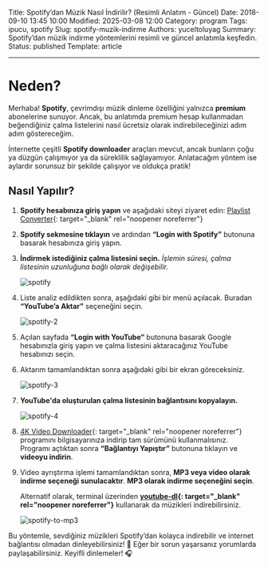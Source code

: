 Title: Spotify’dan Müzik Nasıl İndirilir? (Resimli Anlatım - Güncel)
Date: 2018-09-10 13:45 10:00
Modified: 2025-03-08 12:00
Category: program
Tags: ipucu, spotify
Slug: spotify-muzik-indirme
Authors: yuceltoluyag
Summary: Spotify’dan müzik indirme yöntemlerini resimli ve güncel anlatımla keşfedin.
Status: published
Template: article

---

# Neden?

Merhaba! **Spotify**, çevrimdışı müzik dinleme özelliğini yalnızca **premium** abonelerine sunuyor. Ancak, bu anlatımda premium hesap kullanmadan beğendiğiniz çalma listelerini nasıl ücretsiz olarak indirebileceğinizi adım adım göstereceğim.

İnternette çeşitli **Spotify downloader** araçları mevcut, ancak bunların çoğu ya düzgün çalışmıyor ya da süreklilik sağlayamıyor. Anlatacağım yöntem ise aylardır sorunsuz bir şekilde çalışıyor ve oldukça pratik!

<!-- excerpt separator -->

## Nasıl Yapılır?

1. **Spotify hesabınıza giriş yapın** ve aşağıdaki siteyi ziyaret edin:
   [Playlist Converter](http://www.playlist-converter.net/){: target="_blank" rel="noopener noreferrer"}
2. **Spotify sekmesine tıklayın** ve ardından **“Login with Spotify”** butonuna basarak hesabınıza giriş yapın.
3. **İndirmek istediğiniz çalma listesini seçin.**
   *İşlemin süresi, çalma listesinin uzunluğuna bağlı olarak değişebilir.*

   ![spotify](/images/spotify.png)

4. Liste analiz edildikten sonra, aşağıdaki gibi bir menü açılacak. Buradan **“YouTube’a Aktar”** seçeneğini seçin.

   ![spotify-2](/images/spotify-2.png)

5. Açılan sayfada **“Login with YouTube”** butonuna basarak Google hesabınızla giriş yapın ve çalma listesini aktaracağınız YouTube hesabınızı seçin.
6. Aktarım tamamlandıktan sonra aşağıdaki gibi bir ekran göreceksiniz.

   ![spotify-3](/images/spotify-3.png)

7. **YouTube'da oluşturulan çalma listesinin bağlantısını kopyalayın.**

   ![spotify-4](/images/spotify-4.png)

8. [4K Video Downloader](https://www.4kdownload.com/){: target="_blank" rel="noopener noreferrer"} programını bilgisayarınıza indirip tam sürümünü kullanmalısınız. Programı açtıktan sonra **“Bağlantıyı Yapıştır”** butonuna tıklayın ve **videoyu indirin**.
9. Video ayrıştırma işlemi tamamlandıktan sonra, **MP3 veya video olarak indirme seçeneği sunulacaktır**. **MP3 olarak indirme seçeneğini seçin**.

   Alternatif olarak, terminal üzerinden **[youtube-dl](https://github.com/ytdl-org/youtube-dl){: target="_blank" rel="noopener noreferrer"}** kullanarak da müzikleri indirebilirsiniz.

   ![spotify-to-mp3](/images/spotify-5.png)

Bu yöntemle, sevdiğiniz müzikleri Spotify’dan kolayca indirebilir ve internet bağlantısı olmadan dinleyebilirsiniz! 🎵 Eğer bir sorun yaşarsanız yorumlarda paylaşabilirsiniz. Keyifli dinlemeler! 🎧
